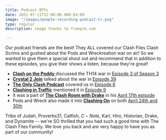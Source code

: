 ```yaml
---
title: Podcast BFFs
date: 2021-07-11T12:00:00.000-04:00
image: "/images/people-recording-podcast-tr.png"
type: regular
description: image thanks to freepik.com

---
```

Our podcast friends are the best! They ALL covered our Clash Files Clash Scrims and gushed about the Pods and Wreckreation war on air! So we wanted to give them a special shout out and recommend that in addition to these episodes, you give their shows a listen, because they're great!

* [**Clash on the Poddy** ](https://anchor.fm/tj920/)discussed the TH14 war in [Episode 3 of Season 3](https://anchor.fm/tj920/episodes/S3-Ep-3-The-TH14-Only-War-and-the-Warden-Walk-Super-Archer-Attack-e10veb6)
* [**Crystal 2 Join**](https://www.buzzsprout.com/973969/) talked about the war in [Episode 39](https://www.buzzsprout.com/973969/8530823-episode-39-50-v-50-all-th14-event-7-different-attacks-for-cwl-and-top-3-post-covid-things-to-do)
* [**The Only Clash Podcast**](https://anchor.fm/the_only_coc_podcast) covered us in [Episode 6](https://anchor.fm/the_only_coc_podcast/episodes/Th-14-only-war-recap-farming-and-more-Karl-shade-e11102f)
* [**Clashing in Traffic**](https://open.spotify.com/show/225BncVzVbePnp2SpMq2ee) mentioned it in [Episode 9](https://open.spotify.com/episode/4eTv0R7gug0i3iw5F1G7vb?si=GRB1qnEIRrSzfN6D0HGEgg)
* It was a part of [**The Clash Room with Drake**](https://anchor.fm/drake-calhoon) in his [April 17th episode](https://anchor.fm/drake-calhoon/episodes/Datsun-returns--Pods-and-Wreck--Base-building-ev4b7t)
* Pods and Wreck also made it into [**Clashing On**](https://anchor.fm/dynamite7) on both [April 24th and 30th](https://anchor.fm/dynamite7/episodes/Podcast-Ep-wUh---what-was-her-name-again-e1017q7)

Tribe of Judah, Proverbs31, Catfish, $C-Note$, Karl, Hiro, Historian, Drake, and Dynamite -- we're SO thrilled that you had such a good time with The Clash Files Family. We love you back and are very happy to have you as part of our community!